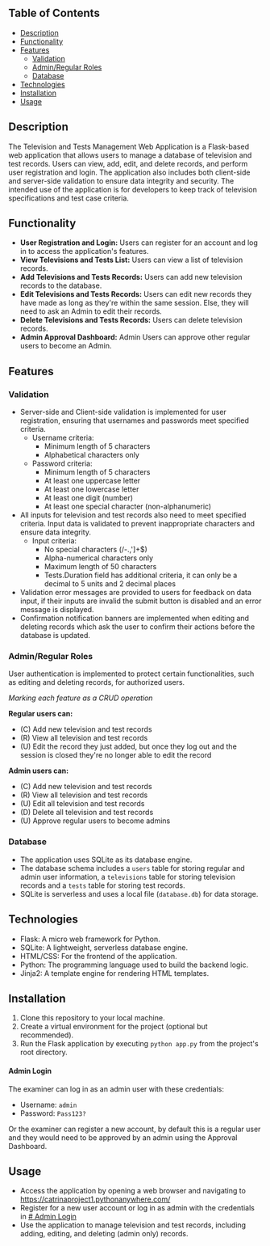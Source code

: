 ## Table of Contents
* [Description](#description)
* [Functionality](#functionality)
* [Features](#features)
  * [Validation](#validation)
  * [Admin/Regular Roles](#adminregular-roles)
  * [Database](#database)
* [Technologies](#technologies)
* [Installation](#installation)
* [Usage](#usage)


## Description
The Television and Tests Management Web Application is a Flask-based web application that allows users to manage a database of television and test records. Users can view, add, edit, and delete records, and perform user registration and login. The application also includes both client-side and server-side validation to ensure data integrity and security.
The intended use of the application is for developers to keep track of television specifications and test case criteria.

## Functionality
* **User Registration and Login:** Users can register for an account and log in to access the application's features.
* **View Televisions and Tests List:** Users can view a list of television records.
* **Add Televisions and Tests Records:** Users can add new television records to the database.
* **Edit Televisions and Tests Records:** Users can edit new records they have made as long as they're within the same session. Else, they will need to ask an Admin to edit their records.
* **Delete Televisions and Tests Records:** Users can delete television records.
* **Admin Approval Dashboard:** Admin Users can approve other regular users to become an Admin.

## Features
### Validation
* Server-side and Client-side validation is implemented for user registration, ensuring that usernames and passwords meet specified criteria.
  * Username criteria:
    * Minimum length of 5 characters
    * Alphabetical characters only
  * Password criteria:
    * Minimum length of 5 characters
    * At least one uppercase letter
    * At least one lowercase letter
    * At least one digit (number)
    * At least one special character (non-alphanumeric)
* All inputs for television and test records also need to meet specified criteria. Input data is validated to prevent inappropriate characters and ensure data integrity.
  * Input criteria:
    * No special characters (/\-.,']+$)
    * Alpha-numerical characters only
    * Maximum length of 50 characters
    * Tests.Duration field has additional criteria, it can only be a decimal to 5 units and 2 decimal places
* Validation error messages are provided to users for feedback on data input, if their inputs are invalid the submit button is disabled and an error message is displayed.
* Confirmation notification banners are implemented when editing and deleting records which ask the user to confirm their actions before the database is updated.

### Admin/Regular Roles
User authentication is implemented to protect certain functionalities, such as editing and deleting records, for authorized users.

_Marking each feature as a CRUD operation_

**Regular users can:**
* (C) Add new television and test records
* (R) View all television and test records
* (U) Edit the record they just added, but once they log out and the session is closed they're no longer able to edit the record

**Admin users can:**
* (C) Add new television and test records
* (R) View all television and test records
* (U) Edit all television and test records
* (D) Delete all television and test records
* (U) Approve regular users to become admins

### Database
* The application uses SQLite as its database engine.
* The database schema includes a `users` table for storing regular and admin user information, a `televisions` table for storing television records and a `tests` table for storing test records.
* SQLite is serverless and uses a local file (`database.db`) for data storage.

## Technologies
* Flask: A micro web framework for Python.
* SQLite: A lightweight, serverless database engine.
* HTML/CSS: For the frontend of the application.
* Python: The programming language used to build the backend logic.
* Jinja2: A template engine for rendering HTML templates.

## Installation
1. Clone this repository to your local machine.
2. Create a virtual environment for the project (optional but recommended).
3. Run the Flask application by executing `python app.py` from the project's root directory.

#### Admin Login
The examiner can log in as an admin user with these credentials:
* Username: `admin` 
* Password: `Pass123?`

Or the examiner can register a new account, by default this is a regular user and they would need to be approved by an admin using the Approval Dashboard.

## Usage
* Access the application by opening a web browser and navigating to https://catrinaproject1.pythonanywhere.com/
* Register for a new user account or log in as admin with the credentials in [# Admin Login](#admin-login)
* Use the application to manage television and test records, including adding, editing, and deleting (admin only) records.
